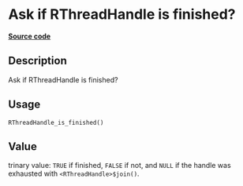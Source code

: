 

# Ask if RThreadHandle is finished?

[**Source code**](https://github.com/pola-rs/r-polars/tree/d562252dbb77de7e06ca3e6150d74a2c709763bc/R/rbackground.R#L92)

## Description

Ask if RThreadHandle is finished?

## Usage

<pre><code class='language-R'>RThreadHandle_is_finished()
</code></pre>

## Value

trinary value: <code>TRUE</code> if finished, <code>FALSE</code> if not,
and <code>NULL</code> if the handle was exhausted with
<code>\<RThreadHandle\>$join()</code>.

